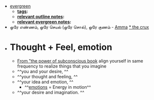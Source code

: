 - [evergreen]()
    - **[tags]():**
    - **[relevant outline notes]():**
    - **[relevant evergreen notes]():**
- ஒரே எண்ணம், ஒரே செயல் (ஒரே சொல்), ஒரே குணம் - [Amma]() [* the crux]()
- # Thought + Feel, emotion
    - [From "the power of subconscious book](((t81hUOvGL))) align yourself in same frequency to realize things that you imagine
    - ^^you and your desire, ^^
    - ^^your thought and feeling, ^^
    - ^^your idea and emotion, ^^
        - ^^[emotions]() = Energy in motion^^
    - ^^your desire and imagination. ^^
